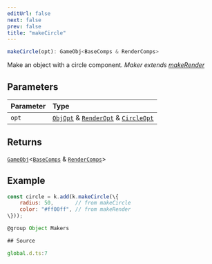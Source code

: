 ```yaml
---
editUrl: false
next: false
prev: false
title: "makeCircle"
---
```


```ts
makeCircle(opt): GameObj<BaseComps & RenderComps>
```

Make an object with a circle component.
*Maker extends [makeRender](../../../../../api/functions/makerender)*

## Parameters

| Parameter | Type |
| :------ | :------ |
| `opt` | [`ObjOpt`](/api/type-aliases/objopt/) & [`RenderOpt`](/api/type-aliases/renderopt/) & [`CircleOpt`](/api/type-aliases/circleopt/) |

## Returns

[`GameObj`](https://kaboomjs.com/#GameObj)\<[`BaseComps`](/api/type-aliases/basecomps/) & [`RenderComps`](/api/type-aliases/rendercomps/)\>

## Example

```js
const circle = k.add(k.makeCircle(\{
    radius: 50,       // from makeCircle
    color: "#ff00ff", // from makeRender
\}));

@group Object Makers

## Source

global.d.ts:7
